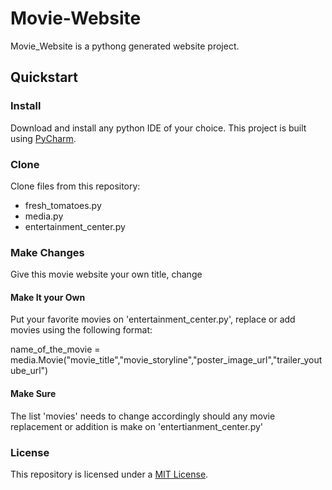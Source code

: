 # Movie-Website
Movie_Website is a pythong generated website project.

## Quickstart
### Install
Download and install any python IDE of your choice. This project is built using [PyCharm](https://www.jetbrains.com/pycharm/).
### Clone
Clone files from this repository:
- fresh_tomatoes.py
- media.py
- entertainment_center.py
### Make Changes
Give this movie website your own title, change <title>Karen's Favorite Movies</title>
#### Make It your Own
Put your favorite movies on 'entertainment_center.py', replace or add movies using the following format:

name_of_the_movie = media.Movie("movie_title","movie_storyline","poster_image_url","trailer_youtube_url")

#### Make Sure
The list 'movies' needs to change accordingly should any movie replacement or addition is make on 'entertianment_center.py'

### License
This repository is licensed under a [MIT License](https://choosealicense.com/licenses/mit/).
